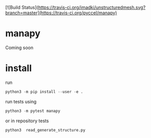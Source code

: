[![Build Status](https://travis-ci.org/imadki/unstructuredmesh.svg?branch=master](https://travis-ci.org/pyccel/manapy)

# manapy
Coming soon

# install

run 

```python
python3 -m pip install --user -e .
```

run tests using

```python
python3 -m pytest manapy 
```

or in repository tests 

```python
python3  read_generate_structure.py
```
